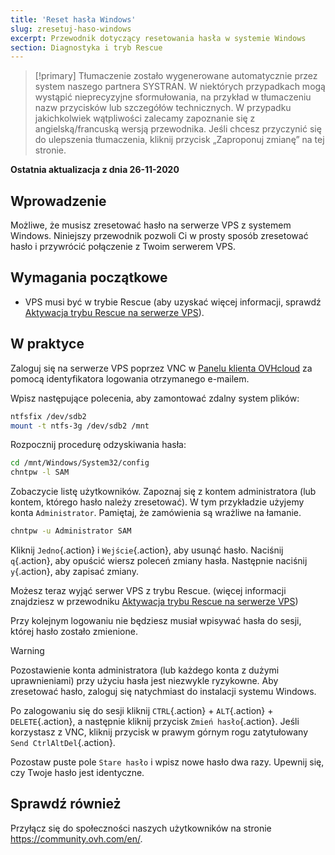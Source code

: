 ```yaml
---
title: 'Reset hasła Windows'
slug: zresetuj-haso-windows
excerpt: Przewodnik dotyczący resetowania hasła w systemie Windows
section: Diagnostyka i tryb Rescue
---
```


> [!primary]
> Tłumaczenie zostało wygenerowane automatycznie przez system naszego partnera SYSTRAN. W niektórych przypadkach mogą wystąpić nieprecyzyjne sformułowania, na przykład w tłumaczeniu nazw przycisków lub szczegółów technicznych. W przypadku jakichkolwiek wątpliwości zalecamy zapoznanie się z angielską/francuską wersją przewodnika. Jeśli chcesz przyczynić się do ulepszenia tłumaczenia, kliknij przycisk „Zaproponuj zmianę” na tej stronie.
> 

**Ostatnia aktualizacja z dnia 26-11-2020**

## Wprowadzenie

Możliwe, że musisz zresetować hasło na serwerze VPS z systemem Windows. Niniejszy przewodnik pozwoli Ci w prosty sposób zresetować hasło i przywrócić połączenie z Twoim serwerem VPS.

## Wymagania początkowe

- VPS musi być w trybie Rescue (aby uzyskać więcej informacji, sprawdź [Aktywacja trybu Rescue na serwerze VPS](../rescue)).

## W praktyce

Zaloguj się na serwerze VPS poprzez VNC w [Panelu klienta OVHcloud](https://www.ovh.com/auth/?action=gotomanager&from=https://www.ovh.pl/&ovhSubsidiary=pl) za pomocą identyfikatora logowania otrzymanego e-mailem.

Wpisz następujące polecenia, aby zamontować zdalny system plików:

```sh
ntfsfix /dev/sdb2
mount -t ntfs-3g /dev/sdb2 /mnt
```

Rozpocznij procedurę odzyskiwania hasła:

```sh
cd /mnt/Windows/System32/config
chntpw -l SAM
```

Zobaczycie listę użytkowników. Zapoznaj się z kontem administratora (lub kontem, którego hasło należy zresetować). W tym przykładzie użyjemy konta `Administrator`. Pamiętaj, że zamówienia są wrażliwe na łamanie.

```sh
chntpw -u Administrator SAM
```

Kliknij `Jedno`{.action} i `Wejście`{.action}, aby usunąć hasło. Naciśnij `q`{.action}, aby opuścić wiersz poleceń zmiany hasła. Następnie naciśnij `y`{.action}, aby zapisać zmiany.

Możesz teraz wyjąć serwer VPS z trybu Rescue. (więcej informacji znajdziesz w przewodniku [Aktywacja trybu Rescue na serwerze VPS](../rescue))

Przy kolejnym logowaniu nie będziesz musiał wpisywać hasła do sesji, której hasło zostało zmienione.

> [!warning]
>
> Pozostawienie konta administratora (lub każdego konta z dużymi uprawnieniami) przy użyciu hasła jest niezwykle ryzykowne. Aby zresetować hasło, zaloguj się natychmiast do instalacji systemu Windows.
> 

Po zalogowaniu się do sesji kliknij `CTRL`{.action} + `ALT`{.action} + `DELETE`{.action}, a następnie kliknij przycisk `Zmień hasło`{.action}. Jeśli korzystasz z VNC, kliknij przycisk w prawym górnym rogu zatytułowany `Send CtrlAltDel`{.action}.

Pozostaw puste pole `Stare hasło` i wpisz nowe hasło dwa razy. Upewnij się, czy Twoje hasło jest identyczne.

## Sprawdź również

Przyłącz się do społeczności naszych użytkowników na stronie <https://community.ovh.com/en/>.
